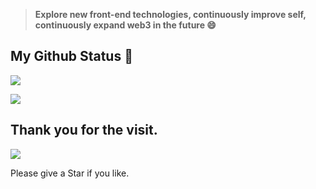 > **Explore new front-end technologies, continuously improve self, continuously expand web3 in the future 😄**

## My Github Status 🦸

![](https://github-readme-stats.vercel.app/api?username=hechaoqun&show_icons=true&show_owner=true&count_private=true)

![](https://activity-graph.herokuapp.com/graph?username=hechaoqun&theme=github)

## Thank you for the visit.

![](http://profile-counter.glitch.me/hechaoqun/count.svg)

Please give a Star if you like.

<!--
**hechaoqun/hechaoqun** is a ✨ _special_ ✨ repository because its `README.md` (this file) appears on your GitHub profile.

Here are some ideas to get you started:

- 🔭 I’m currently working on ...
- 🌱 I’m currently learning ...
- 👯 I’m looking to collaborate on ...
- 🤔 I’m looking for help with ...
- 💬 Ask me about ...
- 📫 How to reach me: ...
- 😄 Pronouns: ...
- ⚡ Fun fact: ...
-->
